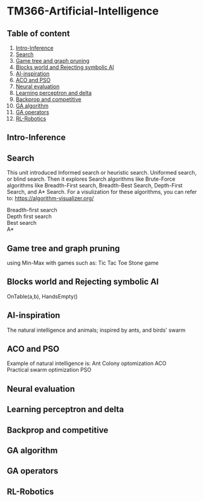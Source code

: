 # TM366-Artificial-Intelligence

## Table of content

1. [Intro-Inference](#Intro-Inference)
2. [Search](#Search)
3. [Game tree and graph pruning](#Game-tree-and-graph-pruning)
4. [Blocks world and Rejecting symbolic AI](#Blocks-world-and-Rejecting-symbolic-AI)
5. [AI-inspiration](#AI-inspiration)
6. [ACO and PSO](#ACO-and-PSO)
7. [Neural evaluation](#Neural-evaluation)
8. [Learning perceptron and delta](#Learning-perceptron-and-delta)
9. [Backprop and competitive](#Backprop-and-competitive)
10. [GA algorithm](#GA-algorithm)
11. [GA operators](#GA-operators)
12. [RL-Robotics](#RL-Robotics)


## Intro-Inference
## Search

This unit introduced Informed search or heuristic search. 
Uniformed search, or blind search. Then it explores Search algorithms like
Brute-Force algorithms like Breadth-First search, Breadth-Best Search, Depth-First Search, and A* Search.
For a visulization for these algorithms, you can refer to:
https://algorithm-visualizer.org/

Breadth-first search <br>
Depth first search <br>
Best search <br>
A*


## Game tree and graph pruning

using Min-Max with games such as:
Tic Tac Toe
Stone game


## Blocks world and Rejecting symbolic AI

OnTable(a,b), HandsEmpty()
## AI-inspiration

The natural intelligence and animals; inspired by ants, and birds' swarm
## ACO and PSO
Example of natural intelligence is:
Ant Colony optomization ACO <br>
Practical swarm optimization PSO
## Neural evaluation
## Learning perceptron and delta
## Backprop and competitive
## GA algorithm
## GA operators
## RL-Robotics
